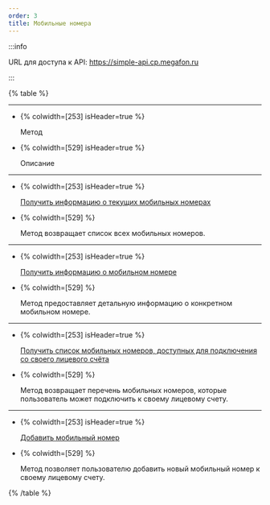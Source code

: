 ```yaml
---
order: 3
title: Мобильные номера
---
```


:::info 

URL для доступа к API: <https://simple-api.cp.megafon.ru>

:::

{% table %}

---

*  {% colwidth=[253] isHeader=true %}

   Метод

*  {% colwidth=[529] isHeader=true %}

   Описание

---

*  {% colwidth=[253] isHeader=true %}

   [Получить информацию о текущих мобильных номерах](./metod/_index)

*  {% colwidth=[529] %}

   Метод возвращает список всех мобильных номеров.

---

*  {% colwidth=[253] isHeader=true %}

   [Получить информацию о мобильном номере](./poluchit-informaciyu-o-sim-karte)

*  {% colwidth=[529] %}

   Метод предоставляет детальную информацию о конкретном мобильном номере.

---

*  {% colwidth=[253] isHeader=true %}

   [Получить список мобильных номеров, доступных для подключения со своего лицевого счёта](./poluchenie-spiska-mobilnykh-nomerov-dostupnykh-dl)

*  {% colwidth=[529] %}

   Метод возвращает перечень мобильных номеров, которые пользователь может подключить к своему лицевому счету.

---

*  {% colwidth=[253] isHeader=true %}

   [Добавить мобильный номер](./poluchit)

*  {% colwidth=[529] %}

   Метод позволяет пользователю добавить новый мобильный номер к своему лицевому счету.

{% /table %}
